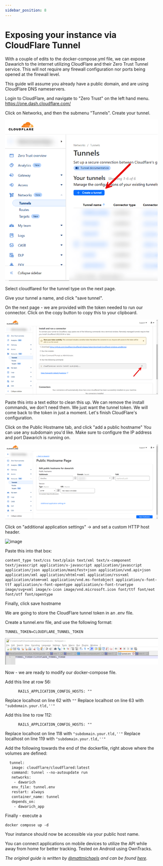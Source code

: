 ```yaml
---
sidebar_position: 8
---
```


# Exposing your instance via CloudFlare Tunnel

With a couple of edits to the docker-compose.yml file, we can expose Dawarich to the internet utilizing CloudFlare and their Zero Trust Tunnel service. This will not require any firewall configuration nor ports being opened at the firewall level.

This guide will assume you already have a public domain, and are using CloudFlare DNS nameservers.

Login to CloudFlare, and navigate to "Zero Trust" on the left hand menu. https://one.dash.cloudflare.com/

Click on Networks, and then the submenu "Tunnels".
Create your tunnel.

![Creating a tunnel](./images/creating-cloudflare-tunnel.png)

Select cloudflared for the tunnel type on the next page.

Give your tunnel a name, and click "save tunnel".

On the next page - we are provided with the token needed to run our connector. Click on the copy button to copy this to your clipboard.

![Copying Cloudflare token](./images/copying-cloudflare-token.png)

Paste this into a text editor to clean this up. We can remove the install commands, we don't need them. We just want the tunnel token. We will come back to the token in just a moment. Let's finish CloudFlare's configuration.

Click on the Public Hostname tab, and click "add a public hostname"
You can use any subdomain you'd like. Make sure to configure the IP address and port Dawarich is running on.

![Adding hostname](./images/adding-hostname.png)

Click on "additional application settings" -> and set a custom HTTP host header. 

![image](https://github.com/user-attachments/assets/d3b914bf-922f-4e33-a960-70f77ce3fa38)

Paste this into that box:

```
content_type text/css text/plain text/xml text/x-component text/javascript application/x-javascript application/javascript application/json application/manifest+json application/vnd.api+json application/xml application/xhtml+xml application/rss+xml application/atom+xml application/vnd.ms-fontobject application/x-font-ttf application/x-font-opentype application/x-font-truetype image/svg+xml image/x-icon image/vnd.microsoft.icon font/ttf font/eot font/otf font/opentype
```
Finally, click save hostname

We are going to store the CloudFlare tunnel token in an .env file.

Create a tunnel.env file, and use the following format:

```
TUNNEL_TOKEN=CLOUDFLARE_TUNNEL_TOKEN
```

![Setting token](./images/setting-cloudflare-token.png)

Now - we are ready to modify our docker-compose file.

Add this line at row 56:
```
      RAILS_APPLICATION_CONFIG_HOSTS: ""
```

Replace localhost on line 62 with ``` "" ```
Replace localhost on line 63 with ``` "subdomain.your.tld,''" ```

Add this line to row 112:
```
      RAILS_APPLICATION_CONFIG_HOSTS: ""
```

Replace localhost on line 118 with ``` "subdomain.your.tld,''" ```
Replace localhost on line 119 with ``` "subdomain.your.tld,''" ```


Add the following towards the end of the dockerfile, right above where the volumes are defined:

```
  tunnel:
   image: cloudflare/cloudflared:latest
   command: tunnel --no-autoupdate run
   networks:
    - dawarich
   env_file: tunnel.env
   restart: always
   container_name: tunnel
   depends_on:
    - dawarich_app
```


Finally - execute a

```
docker compose up -d
```

Your instance should now be accessible via your public host name.

You can connect applications on mobile devices to utilize the API while away from home for better tracking. Tested on Android using OwnTracks.

_The original guide is written by [@mattmichaels](https://github.com/mattmichaels) and can be found [here](https://github.com/dawarich-app/site/pull/4/files)._
